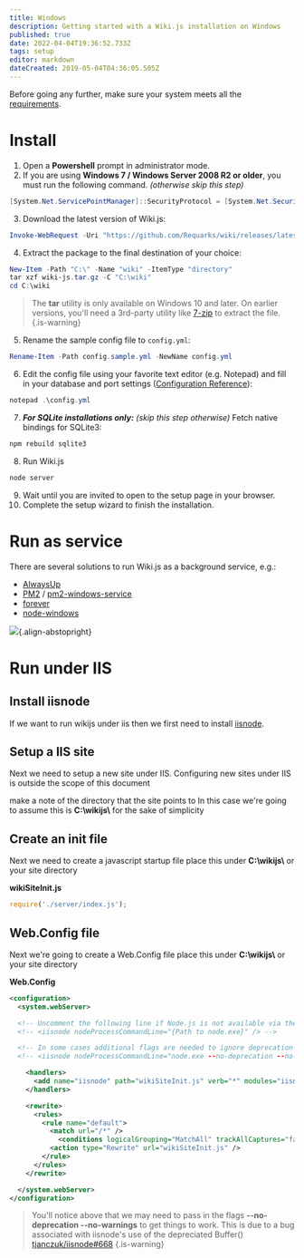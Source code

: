 ```yaml
---
title: Windows
description: Getting started with a Wiki.js installation on Windows
published: true
date: 2022-04-04T19:36:52.733Z
tags: setup
editor: markdown
dateCreated: 2019-05-04T04:36:05.505Z
---
```


Before going any further, make sure your system meets all the [requirements](/install/requirements).

# Install

1. Open a **Powershell** prompt in administrator mode.
2. If you are using **Windows 7 / Windows Server 2008 R2 or older**, you must run the following command. *(otherwise skip this step)*
  ```powershell
  [System.Net.ServicePointManager]::SecurityProtocol = [System.Net.SecurityProtocolType]::Tls12
  ```
3. Download the latest version of Wiki.js:
  ```powershell
  Invoke-WebRequest -Uri "https://github.com/Requarks/wiki/releases/latest/download/wiki-js-windows.tar.gz" -OutFile "wiki-js.tar.gz"
  ```

4. Extract the package to the final destination of your choice:
  ```powershell
  New-Item -Path "C:\" -Name "wiki" -ItemType "directory"
  tar xzf wiki-js.tar.gz -C "C:\wiki"
  cd C:\wiki
  ```
  > The **tar** utility is only available on Windows 10 and later. On earlier versions, you'll need a 3rd-party utility like [7-zip](https://www.7-zip.org/) to extract the file.
  {.is-warning}
5. Rename the sample config file to `config.yml`:
  ```powershell
  Rename-Item -Path config.sample.yml -NewName config.yml
  ```
6. Edit the config file using your favorite text editor (e.g. Notepad) and fill in your database and port settings ([Configuration Reference](/install/config)):
  ```powershell
  notepad .\config.yml
  ```
7. ***For SQLite installations only:*** *(skip this step otherwise)* Fetch native bindings for SQLite3:
  ```bash
  npm rebuild sqlite3
  ```
8. Run Wiki.js
  ```powershell
  node server
  ```
9. Wait until you are invited to open to the setup page in your browser.
10. Complete the setup wizard to finish the installation.

# Run as service

There are several solutions to run Wiki.js as a background service, e.g.:

- [AlwaysUp](https://www.coretechnologies.com/products/AlwaysUp/)
- [PM2](http://pm2.keymetrics.io/) / [pm2-windows-service](https://www.npmjs.com/package/pm2-windows-service)
- [forever](https://www.npmjs.com/package/forever)
- [node-windows](https://github.com/coreybutler/node-windows)

![](https://a.icons8.com/djxbtnYm/GBjHDS/svg.svg){.align-abstopright}

# Run under IIS

## Install iisnode

If we want to run wikijs under iis then we first need to install [iisnode](https://github.com/Azure/iisnode/releases).

## Setup a IIS site

Next we need to setup a new site under IIS.
Configuring new sites under IIS is outside the scope of this document

make a note of the directory that the site points to
In this case we're going to assume this is **C:\\wikijs\\** for the sake of simplicity

## Create an init file

Next we need to create a javascript startup file
place this under **C:\\wikijs\\** or your site directory

**wikiSiteInit.js**
```js
require('./server/index.js');
```

## Web.Config file

Next we're going to create a Web.Config file
place this under **C:\\wikijs\\** or your site directory

**Web.Config**
```xml
<configuration>
  <system.webServer>

  <!-- Uncomment the following line if Node.js is not available via the environment path -->
  <!-- <iisnode nodeProcessCommandLine="{Path to node.exe}" /> -->

  <!-- In some cases additional flags are needed to ignore deprecation warnings, this is due to iisnode using Buffer() -->
  <!-- <iisnode nodeProcessCommandLine="node.exe --no-deprecation --no-warnings"/> -->

    <handlers>
      <add name="iisnode" path="wikiSiteInit.js" verb="*" modules="iisnode" />
    </handlers>

    <rewrite>
      <rules>
        <rule name="default">
          <match url="/*" />
            <conditions logicalGrouping="MatchAll" trackAllCaptures="false" />
          <action type="Rewrite" url="wikiSiteInit.js" />
        </rule>
      </rules>
    </rewrite>

  </system.webServer>
</configuration>
```

  > You'll notice above that we may need to pass in the flags
  **--no-deprecation --no-warnings**
  to get things to work. This is due to a bug associated with iisnode's use of the depreciated Buffer() [tjanczuk/iisnode#668](https://github.com/tjanczuk/iisnode/issues/668)
{.is-warning}
